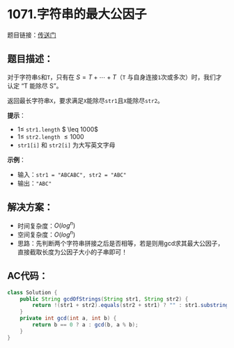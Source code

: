 # 1071.字符串的最大公因子
题目链接：[传送门](https://leetcode-cn.com/problems/greatest-common-divisor-of-strings/)

## 题目描述：
对于字符串`S`和`T`，只有在 $S = T + \cdots + T$（`T` 与自身连接`1`次或多次）时，我们才认定 “T 能除尽 S”。

返回最长字符串`X`，要求满足`X`能除尽`str1`且`X`能除尽`str2`。

**提示**：

- $1 \leq$ `str1.length` $ \leq 1000$
- $1 \leq$ `str2.length` $\leq 1000$
- `str1[i]` 和 `str2[i]` 为大写英文字母

**示例**：

- 输入：`str1 = "ABCABC", str2 = "ABC"`
- 输出：`"ABC"`

## 解决方案：
- 时间复杂度：$O(log^n)$
- 空间复杂度：$O(log^n)$
- 思路：先判断两个字符串拼接之后是否相等，若是则用gcd求其最大公因子，直接截取长度为公因子大小的子串即可！

## AC代码：
```java
class Solution {
	public String gcdOfStrings(String str1, String str2) {
		return !(str1 + str2).equals(str2 + str1) ? "" : str1.substring(0, gcd(str1.length(), str2.length()));
	}
	private int gcd(int a, int b) {
		return b == 0 ? a : gcd(b, a % b);
	}
}
```